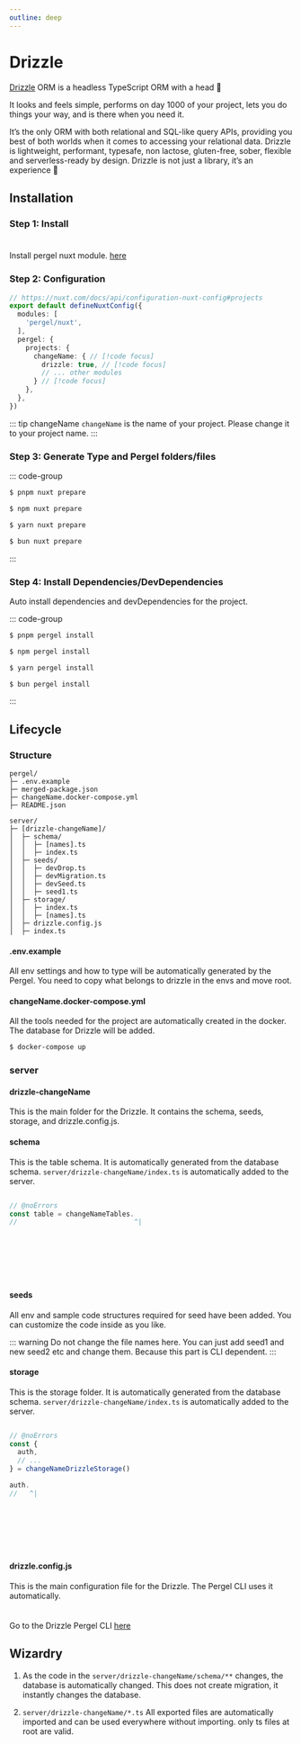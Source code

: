```yaml
---
outline: deep
---
```


# Drizzle

[Drizzle](https://orm.drizzle.team) ORM is a headless TypeScript ORM with a head 🐲

It looks and feels simple, performs on day 1000 of your project, lets you do things your way, and is there when you need it.

It’s the only ORM with both relational and SQL-like query APIs, providing you best of both worlds when it comes to accessing your relational data. Drizzle is lightweight, performant, typesafe, non lactose, gluten-free, sober, flexible and serverless-ready by design. Drizzle is not just a library, it’s an experience 🤩

## Installation

### Step 1: Install
<div class="tip custom-block" style="padding-top: 8px">

Install pergel nuxt module. [here](../../../guide/nuxt-installation.md)

</div>


### Step 2: Configuration

```ts twoslash [nuxt.config.ts]
// https://nuxt.com/docs/api/configuration-nuxt-config#projects
export default defineNuxtConfig({
  modules: [
    'pergel/nuxt',
  ],
  pergel: {
    projects: {
      changeName: { // [!code focus]
        drizzle: true, // [!code focus]
        // ... other modules
      } // [!code focus]
    },
  },
})
```

<!-- automd:changeName -->

::: tip changeName
`changeName` is the name of your project. Please change it to your project name.
:::

<!-- /automd -->

### Step 3: Generate Type and Pergel folders/files

::: code-group

```sh [pnpm]
$ pnpm nuxt prepare
```

```sh [npm]
$ npm nuxt prepare
```

```sh [yarn]
$ yarn nuxt prepare
```

```sh [bun]
$ bun nuxt prepare
```

:::

### Step 4: Install Dependencies/DevDependencies

Auto install dependencies and devDependencies for the project.

::: code-group

```sh [pnpm]
$ pnpm pergel install
```

```sh [npm]
$ npm pergel install
```

```sh [yarn]
$ yarn pergel install
```

```sh [bun]
$ bun pergel install
```

:::


## Lifecycle

### Structure

```
pergel/
├─ .env.example
├─ merged-package.json
├─ changeName.docker-compose.yml
├─ README.json

server/
├─ [drizzle-changeName]/
│  ├─ schema/
│  │  ├─ [names].ts
│  │  ├─ index.ts
│  ├─ seeds/
│  │  ├─ devDrop.ts
│  │  ├─ devMigration.ts
│  │  ├─ devSeed.ts
│  │  ├─ seed1.ts
│  ├─ storage/
│  │  ├─ index.ts
│  │  ├─ [names].ts
│  ├─ drizzle.config.js
│  ├─ index.ts

```

#### .env.example

All env settings and how to type will be automatically generated by the Pergel. You need to copy what belongs to drizzle in the envs and move root.

#### changeName.docker-compose.yml

All the tools needed for the project are automatically created in the docker. The database for Drizzle will be added.

```sh
$ docker-compose up
```


### server

#### drizzle-changeName

This is the main folder for the Drizzle. It contains the schema, seeds, storage, and drizzle.config.js.

#### schema

This is the table schema. It is automatically generated from the database schema. `server/drizzle-changeName/index.ts` is automatically added to the server.

```ts twoslash [server/utils/test.ts]

// @noErrors
const table = changeNameTables.
//                             ^|
```

&nbsp;

&nbsp;

&nbsp;

#### seeds

All env and sample code structures required for seed have been added. You can customize the code inside as you like.

::: warning
Do not change the file names here. You can just add seed1 and new seed2 etc and change them. Because this part is CLI dependent.
:::

#### storage

This is the storage folder. It is automatically generated from the database schema. `server/drizzle-changeName/index.ts` is automatically added to the server.

```ts twoslash [server/utils/test.ts]

// @noErrors
const {
  auth,
  // ... 
} = changeNameDrizzleStorage()

auth.
//   ^|
```

&nbsp;

&nbsp;

&nbsp;

#### drizzle.config.js

This is the main configuration file for the Drizzle. The Pergel CLI uses it automatically.

<div class="tip custom-block" style="padding-top: 8px">

Go to the Drizzle Pergel CLI [here](./cli)

</div>

## Wizardry

1. As the code in the `server/drizzle-changeName/schema/**` changes, the database is automatically changed. This does not create migration, it instantly changes the database. 

2. `server/drizzle-changeName/*.ts` All exported files are automatically imported and can be used everywhere without importing. only ts files at root are valid.